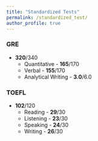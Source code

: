 ```yaml
---
title: "Standardized Tests"
permalink: /standardized_test/
author_profile: true
---
```

 
### GRE 

* <b>320</b>/340 
    * Quantitative - <b>165</b>/170
    * Verbal - <b>155</b>/170 
    * Analytical Writing - <b>3.0</b>/6.0 
    
### TOEFL 

* <b>102</b>/120 
    * Reading - <b>29</b>/30
    * Listening - <b>23</b>/30 
    * Speaking - <b>24</b>/30 
    * Writing - <b>26</b>/30 
        
    


<!-- 
<b>[MOPO: Model-based Offline Policy Optimization](http://lantaoyu.com/publications/MOPO)</b> <br> 
Tianhe Yu\*, Garrett Thomas\*, <b>Lantao Yu</b>, Stefano Ermon, James Zou, Sergey Levine, Chelsea Finn, Tengyu Ma.
<i>The 34th Conference on Neural Information Processing Systems</i>. <b>NeurIPS 2020</b>.

<b>[A Study of AI Population Dynamics with Million-agent Reinforcement Learning](http://lantaoyu.com/publications/MA)</b><br>
Yaodong Yang\*, <b>Lantao Yu</b>\*, Yiwei Bai\*, Jun Wang, Weinan Zhang, Ying Wen, Yong Yu. <i>The 17th International Conference on Autonomous Agents and Multi-Agent Systems.</i> <b>AAMAS 2018</b>. -->





<!-- [\* denotes equal contribution] -->